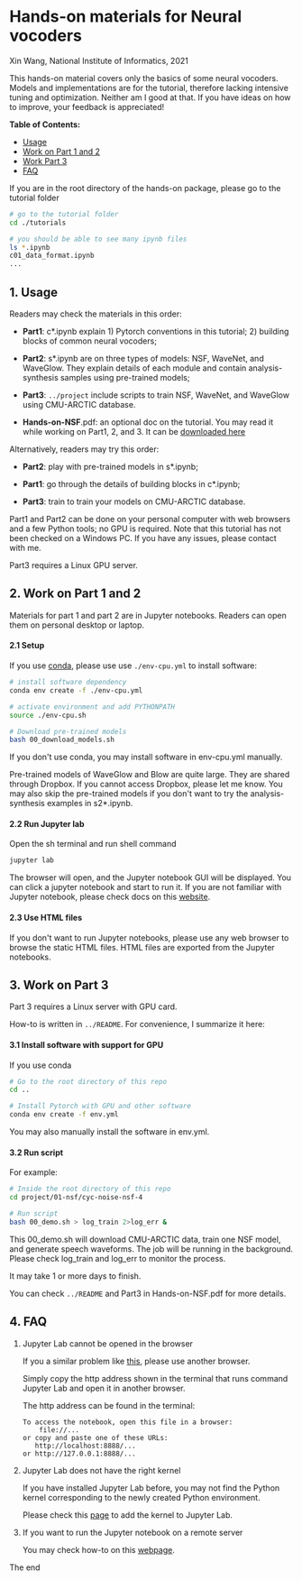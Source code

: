 # Hands-on materials for Neural vocoders

Xin Wang, National Institute of Informatics, 2021

This hands-on material covers only the basics of some neural vocoders. Models and implementations are for the tutorial, therefore lacking intensive tuning and optimization. Neither am I good at that. If you have ideas on how to improve, your feedback is appreciated!

**Table of Contents:**
* [Usage](#usage)
* [Work on Part 1 and 2](#part12)
* [Work Part 3](#part3)
* [FAQ](#faq)


If you are in the root directory of the hands-on package, please go to the tutorial folder
```sh
# go to the tutorial folder
cd ./tutorials

# you should be able to see many ipynb files
ls *.ipynb
c01_data_format.ipynb 
...
```

## <a name="usage"></a>1. Usage

Readers may check the materials in this order:
* __Part1__: c*.ipynb explain 1) Pytorch conventions in this tutorial; 2) building blocks of common neural vocoders;

* __Part2__: s*.ipynb are on three types of models: NSF, WaveNet, and WaveGlow. They explain details of each module and contain analysis-synthesis samples using  pre-trained models;

* __Part3__: `../project` include scripts to train NSF, WaveNet, and WaveGlow using CMU-ARCTIC database.

* __Hands-on-NSF__.pdf: an optional doc on the tutorial. You may read it while working on Part1, 2, and 3. It can be [downloaded here](https://www.dropbox.com/sh/gf3zp00qvdp3row/AACeanvFQD5Gyu3a5I5jIV_-a/web/Hands-on-neural-vocoders-spcc2021.pdf?dl=1)


Alternatively, readers may try this order:
* __Part2__: play with pre-trained models in s*.ipynb;

* __Part1__: go through the details of building blocks in c*.ipynb;

* __Part3__: train to train your models on CMU-ARCTIC database.

Part1 and Part2 can be done on your personal computer with web browsers and a few Python tools; no GPU is required. Note that this tutorial has not been checked on a Windows PC. If you have any issues, please contact with me.

Part3 requires a Linux GPU server.

## <a name="part12"></a>2. Work on Part 1 and 2
Materials for part 1 and part 2 are in Jupyter notebooks. Readers can open them on personal desktop or laptop.

#### 2.1 Setup

If you use [conda](https://docs.conda.io/en/latest/miniconda.html), please use use `./env-cpu.yml` to install software:

```sh
# install software dependency
conda env create -f ./env-cpu.yml

# activate environment and add PYTHONPATH
source ./env-cpu.sh

# Download pre-trained models
bash 00_download_models.sh
```

If you don't use conda, you may install software in env-cpu.yml manually.


Pre-trained models of WaveGlow and Blow are quite large. They are shared through Dropbox. If you cannot access Dropbox, please let me know. You may also skip the pre-trained models if you don't want to try the analysis-synthesis examples in s2*.ipynb.

#### 2.2 Run Jupyter lab
Open the sh terminal and run shell command
```sh
jupyter lab
```

The browser will open, and the Jupyter notebook GUI will be displayed. You can click a jupyter notebook and start to run it. If you are not familiar with Jupyter notebook, please check docs on this [website](https://jupyter.org/). 


#### 2.3 Use HTML files

If you don't want to run Jupyter notebooks, please use any web browser to browse the static HTML files. HTML files are exported from the Jupyter notebooks. 


## <a name="part3"></a>3. Work on Part 3

Part 3 requires a Linux server with GPU card.

How-to is written in `../README`. For convenience, I summarize it here:

#### 3.1 Install software with support for GPU
If you use conda

```sh
# Go to the root directory of this repo
cd ..

# Install Pytorch with GPU and other software
conda env create -f env.yml

```

You may also manually install the software in env.yml.

#### 3.2 Run script

For example:
```sh
# Inside the root directory of this repo
cd project/01-nsf/cyc-noise-nsf-4

# Run script
bash 00_demo.sh > log_train 2>log_err &
```

This 00_demo.sh will download CMU-ARCTIC data, train one NSF model, and generate speech waveforms. The job will be running in the background. Please check log_train and log_err to monitor the process.

It may take 1 or more days to finish. 

You can check `../README` and Part3 in Hands-on-NSF.pdf for more details.


## <a name="faq"></a>4. FAQ

1. Jupyter Lab cannot be opened in the browser
    
    If you a similar problem like [this](https://github.com/jupyterlab/jupyterlab/issues/6921), please use another browser. 
    
    Simply copy the http address shown in the terminal that runs command Jupyter Lab and open it in another browser. 
    
    The http address can be found in the terminal:
    ```
    To access the notebook, open this file in a browser:
        file://...
    or copy and paste one of these URLs:
       http://localhost:8888/...
    or http://127.0.0.1:8888/...
    ```


2. Jupyter Lab does not have the right kernel

    If you have installed Jupyter Lab before, you may not find the Python kernel corresponding to the newly created Python environment. 
    
    Please check this [page](https://ipython.readthedocs.io/en/stable/install/kernel_install.html#kernels-for-different-environments) to add the kernel to Jupyter Lab.
 

3. If you want to run the Jupyter notebook on a remote server

   You may check how-to on this [webpage](https://docs.anaconda.com/anaconda/user-guide/tasks/remote-jupyter-notebook/). 
   
The end
